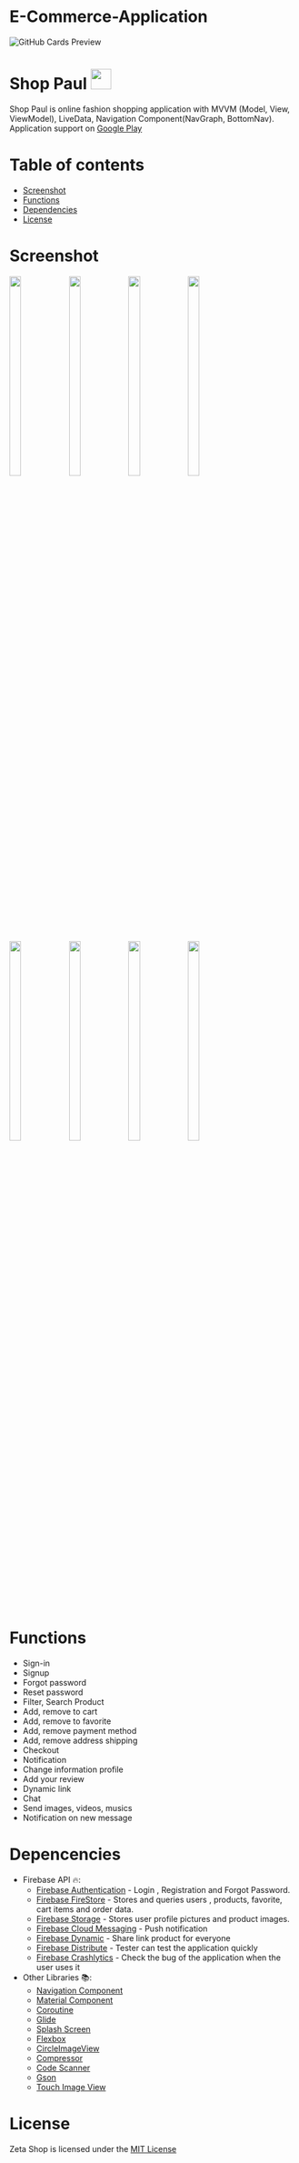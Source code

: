 # E-Commerce-Application

![GitHub Cards Preview](https://user-images.githubusercontent.com/104960766/189784033-911c877a-d8ea-4a5c-ba3e-ae98d041c068.png)

# Shop Paul <img src="https://user-images.githubusercontent.com/104960766/189784141-3fc0365e-278a-4074-9305-9c1653aa40b6.png" width="36" height="36">

Shop Paul is online fashion shopping application with MVVM (Model, View, ViewModel), LiveData, Navigation Component(NavGraph, BottomNav). Application support on [Google Play](https://play.google.com/store/apps/details?id=com.goldenowl.paul.ecommerce)

# Table of contents
- [Screenshot](#screenshot)
- [Functions](#functions)
- [Dependencies](#depencencies)
- [License](#license)


# Screenshot
<img src="https://play-lh.googleusercontent.com/1-JJCAifbipEcjSBAdaD4afu3RR_fDucgG0PUhaffAdK4sqKbblDEjQdUn69Zc2I_PM=w327-h184-rw" width="20%" height="30%"> <img src="https://play-lh.googleusercontent.com/87inc4_tAIAzaIsFohCKCtdUdVdTyxwict5J7mLZGs7O8OFjp-HPnelEHKPPO_yNDrg=w1024-h768-rw" width="20%" height="30%"> 
<img src="https://play-lh.googleusercontent.com/-tvw_1nFzn_Pj_FY4Apz019Nrb0vsG1o__XnOGP3NMGTvIGaRf-i0g8T4DSnLzbSriE=w1024-h768-rw" width="20%" height="30%"> 
<img src="https://play-lh.googleusercontent.com/--WHlKAaduJ3CaA_iZjhbSUUVTMzUfd6vHXFxhcjb41R14XKvEkYsh7owPtPYKSfLnc=w1024-h768-rw" width="20%" height="30%"> 
<img src="https://play-lh.googleusercontent.com/YEx7D-qfj_emzMMhckK6d-M7fgwqGOI0pLcsHR-y5zhfQqaSD2nrkmHLkHJ9s6Hg_qg=w1024-h768-rw" width="20%" height="30%"> 
<img src="https://play-lh.googleusercontent.com/u_yhCNrL2LUpUPKgzUX-svW0O141r4gMOLQn4-zjNvMKNMZ435L8yyEgh5yUm5hDAg=w1024-h768-rw" width="20%" height="30%"> 
<img src="https://play-lh.googleusercontent.com/yxCC9RzQYBlTi764E_hroksbqM_8c8RjX9aWrP5AHMTbOpJyX0MDXaZcWUqxkkeUg_E=w1024-h768-rw" width="20%" height="30%"> 
<img src="https://play-lh.googleusercontent.com/ZmtJKCLVEhAIJ3AX1aX_ora7wOjpg_6og-h4XN6BQT9IkffGrLJU_DQU5fo-p1RN_A=w1024-h768-rw" width="20%" height="30%"> 

# Functions
- Sign-in
- Signup
- Forgot password
- Reset password
- Filter, Search Product
- Add, remove to cart
- Add, remove to favorite
- Add, remove payment method
- Add, remove address shipping
- Checkout
- Notification
- Change information profile
- Add your review
- Dynamic link
- Chat
- Send images, videos, musics
- Notification on new message

# Depencencies
- Firebase API 🔥:
    - [Firebase Authentication](https://firebase.google.com/docs/auth) - Login , Registration and Forgot Password.
    - [Firebase FireStore](https://firebase.google.com/docs/firestore) - Stores and queries users , products, favorite, cart items and order data.
    - [Firebase Storage](https://firebase.google.com/docs/storage) - Stores user profile pictures and product images.
    - [Firebase Cloud Messaging](https://firebase.google.com/docs/cloud-messaging) - Push notification
    - [Firebase Dynamic](https://firebase.google.com/docs/dynamic-links) - Share link product for everyone
    - [Firebase Distribute](https://firebase.google.com/docs/app-distribution/android/distribute-console) - Tester can test the application quickly
    - [Firebase Crashlytics](https://firebase.google.com/docs/crashlytics) - Check the bug of the application when the user uses it
- Other Libraries 📚:
    - [Navigation Component](https://developer.android.com/guide/navigation/navigation-getting-started)
    - [Material Component](https://material.io/components?platform=android)
    - [Coroutine](https://developer.android.com/topic/libraries/architecture/coroutines)
    - [Glide](https://github.com/bumptech/glide)
    - [Splash Screen](https://developer.android.com/guide/topics/ui/splash-screen)
    - [Flexbox](https://github.com/google/flexbox-layout)
    - [CircleImageView](https://github.com/hdodenhof/CircleImageView)
    - [Compressor](https://github.com/zetbaitsu/Compressor)
    - [Code Scanner](https://github.com/yuriy-budiyev/code-scanner)
    - [Gson](https://github.com/google/gson)
    - [Touch Image View](https://github.com/MikeOrtiz/TouchImageView)

# License
Zeta Shop is licensed under the [MIT License](https://github.com/paul-nguyen-goldenowl/E-Commerce-Application/) 
  